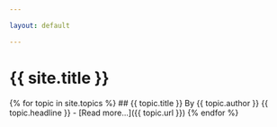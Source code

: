 ```yaml
---

layout: default

---
```


# {{ site.title }}

{% for topic in site.topics %}
    ## {{ topic.title }}
    By {{ topic.author }}
    {{ topic.headline }} - [Read more...]({{ topic.url }})
{% endfor %}
